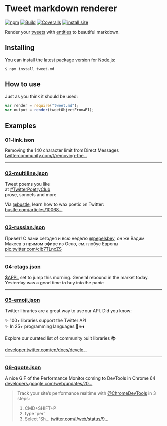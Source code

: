 # Tweet markdown renderer

[![npm](https://img.shields.io/npm/v/tweet.md.svg)](https://www.npmjs.com/package/tweet.md)
[![Build](https://img.shields.io/github/workflow/status/silentroach/tweet.md/Test.svg)](https://github.com/silentroach/tweet.md/actions?query=workflow%3ATest)
[![Coveralls](https://img.shields.io/coveralls/silentroach/tweet.md.svg?label=coverage)](https://coveralls.io/r/silentroach/tweet.md)
[![install size](https://packagephobia.now.sh/badge?p=tweet.md)](https://packagephobia.now.sh/result?p=tweet.md)

Render your [tweets](https://dev.twitter.com/overview/api/tweets) with [entities](https://dev.twitter.com/overview/api/entities) to beautiful markdown.

## Installing

You can install the latest package version for [Node.js](https://nodejs.org):

```
$ npm install tweet.md
```

## How to use

Just as you think it should be used:

```js
var render = require("tweet.md");
var output = render(tweetObjectFromAPI);
```

## Examples

<!-- CUT -->

### [01-link.json](examples/01-link.json)

Removing the 140 character limit from Direct Messages [twittercommunity.com/t/removing-the…](https://t.co/h0I2M3P2vm "https://twittercommunity.com/t/removing-the-140-character-limit-from-direct-messages/41348/")
- - -

### [02-multiline.json](examples/02-multiline.json)

Tweet poems you like  
at [#TwitterPoetryClub](https://twitter.com/search?q=%23TwitterPoetryClub)  
prose, sonnets and more  
  
Via [@bustle](https://twitter.com/bustle "Bustle"), learn how to wax poetic on Twitter: [bustle.com/articles/10068…](http://t.co/vItyyGqX7R "http://www.bustle.com/articles/100683-twitterpoetryclub-members-share-their-love-of-poetry-in-140-characters-or-less")
- - -

### [03-russian.json](examples/03-russian.json)

Привет! С вами сегодня и всю неделю [@pepelsbey](https://twitter.com/pepelsbey "Вадим Макеев"), он же Вадим Макеев в прямом эфире из Осло, см. глобус Европы [pic.twitter.com/clb7TLnxZS](http://t.co/clb7TLnxZS)
- - -

### [04-ctags.json](examples/04-ctags.json)

[$APPL](https://twitter.com/search?q=%23APPL&src=ctag) set to jump this morning. General rebound in the market today. Yesterday was a good time to buy into the panic.
- - -

### [05-emoji.json](examples/05-emoji.json)

Twitter libraries are a great way to use our API. Did you know:  
  
✨ 100+ libraries support the Twitter API  
✨ In 25+ programming languages 🐍☕️♦️   
  
Explore our curated list of community built libraries 📚  
  
[developer.twitter.com/en/docs/develo…](https://t.co/mgXiWmt9SY "https://developer.twitter.com/en/docs/developer-utilities/twitter-libraries")
- - -

### [06-quote.json](examples/06-quote.json)

A nice GIF of the Performance Monitor coming to DevTools in Chrome 64 [developers.google.com/web/updates/20…](https://t.co/2xpId3DFro "https://developers.google.com/web/updates/2017/11/devtools-release-notes#perf-monitor") 

> Track your site’s performance realtime with [@ChromeDevTools](https://twitter.com/ChromeDevTools "Chrome DevTools") in 3 steps:  
>   
> 1. CMD+SHIFT+P  
> 2. type 'per'  
> 3. Select 'Sh… [twitter.com/i/web/status/9…](https://t.co/UVvpIlCkrk "https://twitter.com/i/web/status/936661298603089920")

